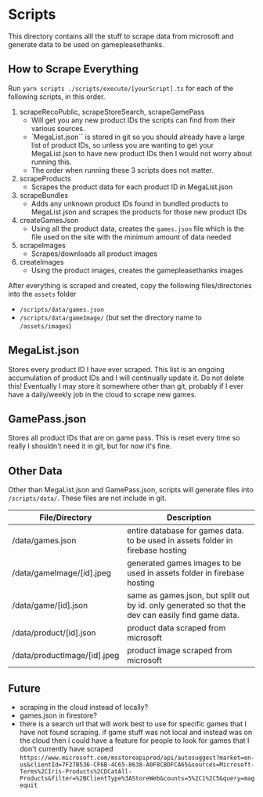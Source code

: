 # Scripts

This directory contains alll the stuff to scrape data from microsoft and generate data to be used on gamepleasethanks.

## How to Scrape Everything

Run `yarn scripts ./scripts/execute/[yourScript].ts` for each of the following scripts, in this order.

1. scrapeRecoPublic, scrapeStoreSearch, scrapeGamePass
    * Will get you any new product IDs the scripts can find from their various sources.
    * `MegaList.json`` is stored in git so you should already have a large list of product IDs, so unless you are wanting to get your MegaList.json to have new product IDs then I would not worry about running this.
    * The order when running these 3 scripts does not matter.
2. scrapeProducts
    * Scrapes the product data for each product ID in MegaList.json
3. scrapeBundles
    * Adds any unknown product IDs found in bundled products to MegaList.json and scrapes the products for those new product IDs
4. createGamesJson
    * Using all the product data, creates the `games.json` file which is the file used on the site with the minimum amount of data needed
5. scrapeImages
    * Scrapes/downloads all product images
6. createImages
    * Using the product images, creates the gamepleasethanks images

After everything is scraped and created, copy the following files/directories into the `assets` folder
- `/scripts/data/games.json`
- `/scripts/data/gameImage/` (but set the directory name to `/assets/images`)

## MegaList.json

Stores every product ID I have ever scraped. This list is an ongoing accumulation of product IDs and I will continually update it. Do not delete this! Eventually I may store it somewhere other than git, probably if I ever have a daily/weekly job in the cloud to scrape new games.

## GamePass.json

Stores all product IDs that are on game pass. This is reset every time so really I shouldn't need it in git, but for now it's fine.

## Other Data

Other than MegaList.json and GamePass.json, scripts will generate files into `/scripts/data/`. These files are not include in git.

| File/Directory      | Description |
| ----------- | ----------- |
| /data/games.json | entire database for games data. to be used in assets folder in firebase hosting       |
| /data/gameImage/[id].jpeg | generated games images to be used in assets folder in firebase hosting        |
| /data/game/[id].json | same as games.json, but split out by id. only generated so that the dev can easily find game data.        |
| /data/product/[id].json | product data scraped from microsoft        |
| /data/productImage/[id].jpeg | product image scraped from microsoft        |

## Future

- scraping in the cloud instead of locally?
- games.json in firestore?
- there is a search url that will work best to use for specific games that I have not found scraping. if game stuff was not local and instead was on the cloud then i could have a feature for people to look for games that I don't currently have scraped `https://www.microsoft.com/msstoreapiprod/api/autosuggest?market=en-us&clientId=7F27B536-CF6B-4C65-8638-A0F8CBDFCA65&sources=Microsoft-Terms%2CIris-Products%2CDCatAll-Products&filter=%2BClientType%3AStoreWeb&counts=5%2C1%2C5&query=magequit`
